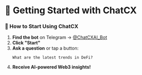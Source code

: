 # 🔑 Getting Started with ChatCX

### 🚀 How to Start Using ChatCX

1. **Find the bot** on Telegram → [@ChatCXAI_Bot](https://t.me/ChatCXAI_Bot)
2. **Click "Start"**
3. **Ask a question** or tap a button:
   ```
   What are the latest trends in DeFi?
   ```
4. **Receive AI-powered Web3 insights!**
